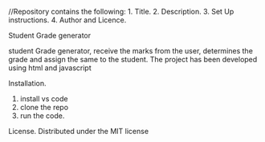//Repository contains the following: 1. Title. 2. Description. 3. Set Up instructions. 4. Author and Licence.

Student Grade generator 

student Grade generator, receive the marks from the user, determines the grade and assign the same to the student.
The project has been developed using html and javascript

Installation.
1. install vs code 
2. clone the repo
3. run the code.

License.
Distributed under the MIT license